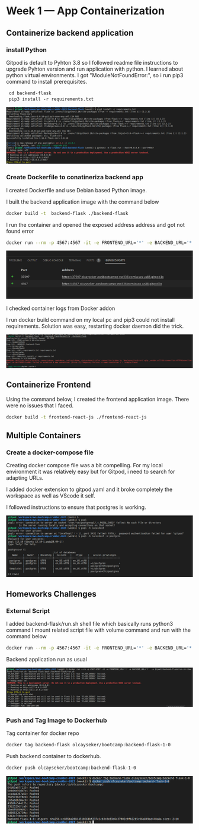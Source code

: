 # Week 1 — App Containerization

## Containerize backend application

### install Python

Gitpod is default to Pyhton 3.8 so I followed readme file instructions to upgrade Pyhton version and run application with python. 
I learned about python virtual environments.
I got "ModuleNotFoundError:", so i run pip3 command to install prerequisites.

```
 cd backend-flask
 pip3 install -r requirements.txt
```

 ![pip command](assets/w1-pip-command.png)

### Create Dockerfile to conatineriza backend app

I created Dockerfile and use Debian based Python image.

I built the backend application image with the command below

```sh
docker build -t  backend-flask ./backend-flask
```

I run the container and opened the exposed address address and got not found error

```sh
docker run --rm -p 4567:4567 -it -e FRONTEND_URL='*' -e BACKEND_URL='*' backend-flask
```

![backend address](assets/w1-run-backend-container.png)

I checked container logs from Docker addon

I run docker build command on my local pc and pip3 could not install requirements. Solution was easy, restarting docker daemon did the trick.

![local pip error](assets/w1-local-build-error.png)

## Containerize Frontend

Using the command below, I created the frontend application image. There were no issues that I faced.

```sh
docker build -t frontend-react-js ./frontend-react-js
```

## Multiple Containers

### Create a docker-compose file

Creating docker compose file was a bit compelling. For my local environment it was relatively easy but for Gitpod, i need to search for adapting URLs.

I added docker extension to gitpod.yaml and it broke completely the workspace as well as VScode it self.

I followed instructions to ensure that postgres is working.

![lw1-postgres](assets/w1-postgres.png)

 ## Homeworks Challenges

 ### External Script

 I added backend-flask/run.sh shell file which basically runs python3 command
 I mount related script file with volume command and run with the command below

 ```sh
 docker run --rm -p 4567:4567 -it -e FRONTEND_URL='*' -e BACKEND_URL='*'  -v $(pwd)/backend-flask/run.sh:/backend-flask/run.sh  backend-flask bash /backend-flask/run.sh
 ```

 Backend application run as usual

![w1-external-script](assets/w1-external-script.png)
 
### Push and Tag Image to Dockerhub

Tag container for docker repo

```sh
docker tag backend-flask olcayseker/bootcamp:backend-flask-1-0
```

Push backend container to dockerhub.
```sh
docker push olcayseker/bootcamp:backend-flask-1-0
```

![w1-dockerhub](assets/w1-dockerhub.png)
